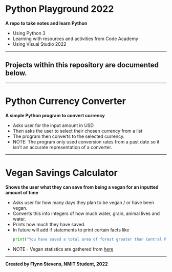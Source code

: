 # Python Playground 2022
**A repo to take notes and learn Python**

- Using Python 3
- Learning with resources and activities from Code Academy
- Using Visual Studio 2022
---------------------------------------------------
## Projects within this repository are documented below.
-------------------------------------------------------------------
# Python Currency Converter
**A simple Python program to convert currency**

- Asks user for the input amount in USD
- Then asks the user to select their chosen currency from a list
- The program then converts to the selected currency.
- NOTE: The program only used conversion rates from a past date so it isn't an accurate representation of a converter.

-----------------------------------------------------------------------------

# Vegan Savings Calculator
**Shows the user what they can save from being a vegan for an inputted amount of time**
- Asks user for how many days they plan to be vegan / or have been vegan.
- Converts this into integers of how much water, grain, animal lives and water.
- Prints how much they have saved.
- In future will add if statements to print certain facts like
  ```python
  print("You have saved a total area of forest greater than Central Park")
  ```
- NOTE - Vegan statistics are gathered from [here](https://www.panmacmillan.com/blogs/lifestyle-wellbeing/environmental-health-benefits-of-being-vegan)

-------------------------------------------------------------------------

**Created by Flynn Stevens, NMIT Student, 2022**
